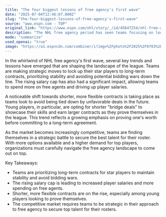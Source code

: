 ```yaml
---
title: "The four biggest lessons of free agency's first wave"
date: "2025-07-04T12:46:07.000Z"
slug: "the-four-biggest-lessons-of-free-agency's-first-wave"
source: "www.espn.com - TOP"
original_link: "https://www.espn.com/nhl/story/_/id/45647254/nhl-free-agency-2025-market-trends-lessons-top-players-contracts-salary-cap"
description: "The NHL free agency period has seen teams focusing on locking up star players to long-term contracts, prioritizing stability and avoiding bidding wars. The rising salary cap has allowed teams to spend more on free agents, driving up player salaries. There is a noticeable trend towards shorter, more flexible contracts, particularly among young players looking to showcase their skills before committing to long-term deals. As the market becomes more competitive, teams must carefully navigate free agency to secure the best talent for their rosters."
mode: "summarize"
used_openai: "true"
image: "https://a1.espncdn.com/combiner/i?img=%2Fphoto%2F2025%2F0703%2Fr1514344_1296x729_16%2D9.jpg"
---
```


In the whirlwind of NHL free agency's first wave, several key trends and lessons have emerged that are shaping the landscape of the league. Teams are making strategic moves to lock up their star players to long-term contracts, prioritizing stability and avoiding potential bidding wars down the line. The rising salary cap has also had a significant impact, allowing teams to spend more on free agents and driving up player salaries.

A noticeable shift towards shorter, more flexible contracts is taking place as teams look to avoid being tied down by unfavorable deals in the future. Young players, in particular, are opting for shorter "bridge deals" to showcase their skills and earn larger contracts as they prove themselves in the league. This trend reflects a growing emphasis on proving one's worth before committing to a long-term agreement.

As the market becomes increasingly competitive, teams are finding themselves in a strategic battle to secure the best talent for their roster. With more options available and a higher demand for top players, organizations must carefully navigate the free agency landscape to come out on top.

Key Takeaways:
- Teams are prioritizing long-term contracts for star players to maintain stability and avoid bidding wars.
- The rising salary cap is leading to increased player salaries and more spending on free agents.
- Shorter, more flexible contracts are on the rise, especially among young players looking to prove themselves.
- The competitive market requires teams to be strategic in their approach to free agency to secure top talent for their rosters.